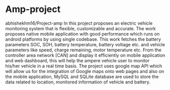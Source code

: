 # Amp-project
abhishekhm16/Project-amp
In this project proposes an electric vehicle monitoring system that is flexible, customizable and accurate.  The work proposes native mobile application with good performance which runs on android platforms by using single codebase. 
This work fetches the battery parameters SOC, SOH, battery temperature, battery voltage etc. and vehicle parameters like speed, charge remaining, motor temperature etc. From the controller area network [CAN] and display it efficiently on mobile application and web dashboard, this will help the ampere vehicle user to monitor his/her vehicle in a real time basis.
The project uses google map API which will allow us for the integration of Google maps onto web pages and also on the mobile application, MySQL and SQLite database are used to store the data related to location, monitored information of vehicle and battery.
